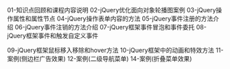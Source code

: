 01-知识点回顾和课程内容说明
02-jQuery优化面向对象轮播图案例
03-jQuery操作属性和属性节点
04-jQuery操作表单内容的方法
05-jQuery事件注册的方法介绍
06-jQuery事件注销的方法介绍
07-jQuery框架事件冒泡和事件委托
08-jQuery框架事件和触发自定义事件

09-jQuery框架鼠标移入移除和hover方法
10-jQuery框架中的动画和特效方法
11-案例(侧边栏广告效果)
12-案例(二级导航菜单)
14-案例(折叠菜单效果)